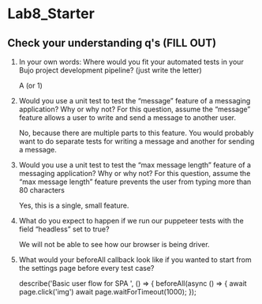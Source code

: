 # Lab8_Starter

## Check your understanding q's (FILL OUT)
1. In your own words: Where would you fit your automated tests in your Bujo project development pipeline? (just write the letter) 
   
   A (or 1)

2. Would you use a unit test to test the “message” feature of a messaging application? Why or why not? For this question, assume the “message” feature allows a user to write and send a message to another user. 
   
   No, because there are multiple parts to this feature. You would probably want to do separate tests for writing a message and another for sending a message. 

3. Would you use a unit test to test the “max message length” feature of a messaging application? Why or why not? For this question, assume the “max message length” feature prevents the user from typing more than 80 characters
   
    Yes, this is a single, small feature.

4. What do you expect to happen if we run our puppeteer tests with the field “headless” set to true?
   
   We will not be able to see how our browser is being driver.

5. What would your beforeAll callback look like if you wanted to start from the settings page before every test case?

   describe('Basic user flow for SPA ', () => {
  beforeAll(async () => {
    await page.click('img')
    await page.waitForTimeout(1000);
  });
